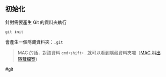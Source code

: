 ## 初始化
針對需要產生 Git 的資料夾執行
```
git init
```
會產生一個隱藏資料夾：`.git`

>MAC 的話，對該資料 `cmd+shift+.` 就可以看到隱藏資料夾囉（[MAC 叫出隱藏檔案](https://macuknow.com/2017/08/26/1428/%e4%b8%89%e6%8b%9b%e8%ae%93-mac-%e9%a1%af%e7%a4%ba%e5%87%ba%e9%9a%b1%e8%97%8f%e6%aa%94%e6%a1%88/)）

#git